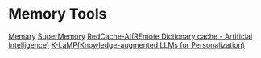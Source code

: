 # Memory Tools

[Memary](https://github.com/kingjulio8238/Memary)
[SuperMemory](https://github.com/supermemoryai/supermemory)
[RedCache-AI(REmote Dictionary cache - Artificial Intelligence)](https://github.com/chisasaw/redcache-ai)
[K-LaMP(Knowledge-augmented LLMs for Personalization)](https://arxiv.org/pdf/2311.06318)
